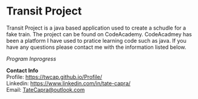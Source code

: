 # Transit Project 

Transit Project is a java based application used to create a schudle for a fake train. The project can be found on CodeAcademy.
CodeAcadmey has been a platform I have used to pratice learning code such as java. If you have any questions please contact me with the information listed below.

*Program Inprogress*
<br/>

<b>Contact Info</b> </br>
Profile: https://twcap.github.io/Profile/ <br/>
Linkedin: https://www.linkedin.com/in/tate-capra/ <br/> 
Email: TateCapra@outlook.com 
